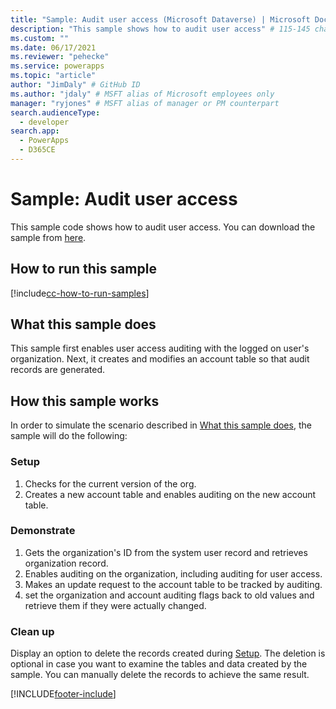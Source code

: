 ```yaml
---
title: "Sample: Audit user access (Microsoft Dataverse) | Microsoft Docs" # Intent and product brand in a unique string of 43-59 chars including spaces
description: "This sample shows how to audit user access" # 115-145 characters including spaces. This abstract displays in the search result.
ms.custom: ""
ms.date: 06/17/2021
ms.reviewer: "pehecke"
ms.service: powerapps
ms.topic: "article"
author: "JimDaly" # GitHub ID
ms.author: "jdaly" # MSFT alias of Microsoft employees only
manager: "ryjones" # MSFT alias of manager or PM counterpart
search.audienceType: 
  - developer
search.app: 
  - PowerApps
  - D365CE
---
```

# Sample: Audit user access



This sample code shows how to audit user access. You can download the sample from [here](https://github.com/Microsoft/PowerApps-Samples/tree/master/cds/orgsvc/C%23/AuditUserAccess).

## How to run this sample

[!include[cc-how-to-run-samples](../../includes/cc-how-to-run-samples.md)]

## What this sample does

This sample first enables user access auditing with the logged on user's organization. Next, it creates and modifies an account table so that audit records are generated.

## How this sample works

In order to simulate the scenario described in [What this sample does](#what-this-sample-does), the sample will do the following:

### Setup

1. Checks for the current version of the org.
1. Creates a new account table and enables auditing on the new account table.

### Demonstrate

1. Gets the organization's ID from the system user record and retrieves organization record.
2. Enables auditing on the organization, including auditing for user access.
3. Makes an update request to the account table to be tracked by auditing.
4. set the organization and account auditing flags back to old values and retrieve them if they were actually changed.

### Clean up

Display an option to delete the records created during [Setup](#setup). The deletion is optional in case you want to examine the tables and data created by the sample. You can manually delete the records to achieve the same result.


[!INCLUDE[footer-include](../../../../includes/footer-banner.md)]